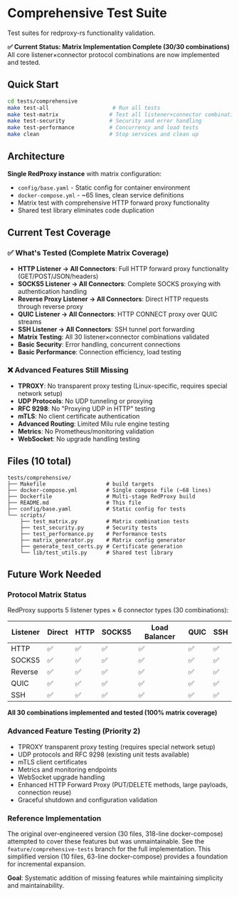 # Comprehensive Test Suite

Test suites for redproxy-rs functionality validation.

**✅ Current Status: Matrix Implementation Complete (30/30 combinations)**  
All core listener×connector protocol combinations are now implemented and tested.

## Quick Start

```bash
cd tests/comprehensive
make test-all                    # Run all tests
make test-matrix                # Test all listener×connector combinations  
make test-security              # Security and error handling
make test-performance           # Concurrency and load tests
make clean                      # Stop services and clean up
```

## Architecture

**Single RedProxy instance** with matrix configuration:
- `config/base.yaml` - Static config for container environment
- `docker-compose.yml` - ~65 lines, clean service definitions
- Matrix test with comprehensive HTTP forward proxy functionality
- Shared test library eliminates code duplication

## Current Test Coverage

### ✅ **What's Tested (Complete Matrix Coverage)**
- **HTTP Listener → All Connectors**: Full HTTP forward proxy functionality (GET/POST/JSON/headers)
- **SOCKS5 Listener → All Connectors**: Complete SOCKS proxying with authentication handling
- **Reverse Proxy Listener → All Connectors**: Direct HTTP requests through reverse proxy
- **QUIC Listener → All Connectors**: HTTP CONNECT proxy over QUIC streams
- **SSH Listener → All Connectors**: SSH tunnel port forwarding
- **Matrix Testing**: All 30 listener×connector combinations validated
- **Basic Security**: Error handling, concurrent connections
- **Basic Performance**: Connection efficiency, load testing

### ❌ **Advanced Features Still Missing**
- **TPROXY**: No transparent proxy testing (Linux-specific, requires special network setup)
- **UDP Protocols**: No UDP tunneling or proxying
- **RFC 9298**: No "Proxying UDP in HTTP" testing  
- **mTLS**: No client certificate authentication
- **Advanced Routing**: Limited Milu rule engine testing
- **Metrics**: No Prometheus/monitoring validation
- **WebSocket**: No upgrade handling testing

## Files (10 total)

```
tests/comprehensive/
├── Makefile                   # build targets
├── docker-compose.yml         # Single compose file (~68 lines)
├── Dockerfile                 # Multi-stage RedProxy build
├── README.md                  # This file
├── config/base.yaml           # Static config for tests
└── scripts/
    ├── test_matrix.py         # Matrix combination tests
    ├── test_security.py       # Security tests  
    ├── test_performance.py    # Performance tests
    ├── matrix_generator.py    # Matrix config generator
    ├── generate_test_certs.py # Certificate generation
    └── lib/test_utils.py      # Shared test library
```

## Future Work Needed

### **Protocol Matrix Status**
RedProxy supports 5 listener types × 6 connector types (30 combinations):

| Listener | Direct | HTTP | SOCKS5 | Load Balancer | QUIC | SSH |
|----------|--------|------|--------|---------------|------|-----|
| HTTP     | ✅     | ✅    | ✅      | ✅             | ✅    | ✅   |
| SOCKS5   | ✅     | ✅    | ✅      | ✅             | ✅    | ✅   |
| Reverse  | ✅     | ✅    | ✅      | ✅             | ✅    | ✅   |
| QUIC     | ✅     | ✅    | ✅      | ✅             | ✅    | ✅   |
| SSH      | ✅     | ✅    | ✅      | ✅             | ✅    | ✅   |

**All 30 combinations implemented and tested (100% matrix coverage)**

### **Advanced Feature Testing (Priority 2)**
- TPROXY transparent proxy testing (requires special network setup)
- UDP protocols and RFC 9298 (existing unit tests available)
- mTLS client certificates
- Metrics and monitoring endpoints
- WebSocket upgrade handling
- Enhanced HTTP Forward Proxy (PUT/DELETE methods, large payloads, connection reuse)
- Graceful shutdown and configuration validation

### **Reference Implementation**
The original over-engineered version (30 files, 318-line docker-compose) attempted to cover these features but was unmaintainable. See the `feature/comprehensive-tests` branch for the full implementation. This simplified version (10 files, 63-line docker-compose) provides a foundation for incremental expansion.

**Goal**: Systematic addition of missing features while maintaining simplicity and maintainability.